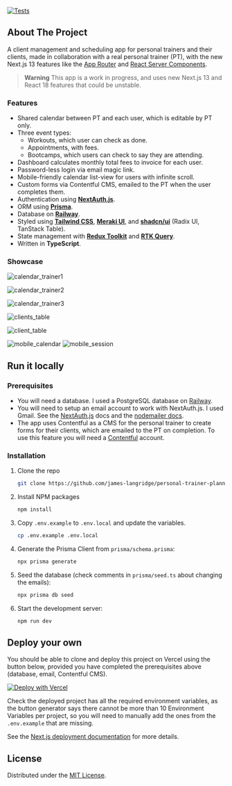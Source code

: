 [![Tests](https://github.com/james-langridge/personal-trainer-planner/actions/workflows/ci.yml/badge.svg)](https://github.com/james-langridge/personal-trainer-planner/actions/workflows/ci.yml)

## About The Project

A client management and scheduling app for personal trainers and their clients, made in collaboration with a real personal trainer (PT), with the new Next.js 13 features like the [App Router](https://nextjs.org/docs/app/building-your-application/routing) and [React Server Components](https://nextjs.org/docs/getting-started/react-essentials).

> **Warning**
> This app is a work in progress, and uses new Next.js 13 and React 18 features that could be unstable.

### Features

- Shared calendar between PT and each user, which is editable by PT only.
- Three event types:
  - Workouts, which user can check as done.
  - Appointments, with fees.
  - Bootcamps, which users can check to say they are attending.
- Dashboard calculates monthly total fees to invoice for each user.
- Password-less login via email magic link.
- Mobile-friendly calendar list-view for users with infinite scroll.
- Custom forms via Contentful CMS, emailed to the PT when the user completes them.
- Authentication using **[NextAuth.js](https://next-auth.js.org/)**.
- ORM using **[Prisma](https://www.prisma.io/)**.
- Database on **[Railway](https://railway.app/)**.
- Styled using **[Tailwind CSS](https://tailwindcss.com/)**, **[Meraki UI](https://merakiui.com/)**, and **[shadcn/ui](https://ui.shadcn.com/)** (Radix UI, TanStack Table).
- State management with **[Redux Toolkit](https://redux-toolkit.js.org/)** and **[RTK Query](https://redux-toolkit.js.org/rtk-query/overview)**.
- Written in **TypeScript**.

### Showcase

![calendar_trainer1](public/calendarTrainer1.png)

![calendar_trainer2](public/calendarTrainer2.png)

![calendar_trainer3](public/calendarTrainer3.png)

![clients_table](public/clientsTable.png)

![client_table](public/clientTable.png)

![mobile_calendar](public/mobileCalendar.png) ![mobile_session](public/mobileSession.png)

## Run it locally

### Prerequisites

- You will need a database.  I used a PostgreSQL database on [Railway](https://railway.app/).
- You will need to setup an email account to work with NextAuth.js. I used Gmail.  See the [NextAuth.js](https://next-auth.js.org/providers/email) docs and the [nodemailer docs](https://nodemailer.com/usage/using-gmail/).
- The app uses Contentful as a CMS for the personal trainer to create forms for their clients, which are emailed to the PT on completion.  To use this feature you will need a [Contentful](https://www.contentful.com/sign-up/) account.

### Installation

1. Clone the repo
   ```sh
   git clone https://github.com/james-langridge/personal-trainer-planner.git
   ```

2. Install NPM packages
   ```sh
   npm install
   ```

3. Copy `.env.example` to `.env.local` and update the variables.
    ```sh
    cp .env.example .env.local
    ```

4. Generate the Prisma Client from `prisma/schema.prisma`:
    ```sh
    npx prisma generate
    ```

5. Seed the database (check comments in `prisma/seed.ts` about changing the emails):
    ```sh
    npx prisma db seed
    ```

6. Start the development server:
    ```sh
    npm run dev
    ```

## Deploy your own

You should be able to clone and deploy this project on Vercel using the button below, provided you have completed the prerequisites above (database, email, Contentful CMS).

[![Deploy with Vercel](https://vercel.com/button)](https://vercel.com/new/clone?repository-url=https%3A%2F%2Fgithub.com%2Fjames-langridge%2Fpersonal-trainer-planner&env=DATABASE_URL,NEXTAUTH_SECRET,SMTP_PASSWORD,SMTP_USER,SMTP_HOST,SMTP_PORT,EMAIL_FROM,EMAIL_TO,CONTENTFUL_SPACE_ID,CONTENTFUL_ACCESS_TOKEN)

Check the deployed project has all the required environment variables, as the button generator says there cannot be more than 10 Environment Variables per project, so you will need to manually add the ones from the `.env.example` that are missing.

See the [Next.js deployment documentation](https://nextjs.org/docs/deployment) for more details.

## License

Distributed under the [MIT License](https://github.com/james-langridge/personal-trainer-planner/blob/main/LICENSE).
